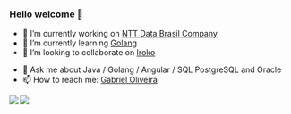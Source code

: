 ### Hello welcome 👋
- 🔭 I’m currently working on [NTT Data Brasil Company](https://www.everis.com/global/en)
- 🌱 I’m currently learning [Golang](https://golang.org/)
- 👯 I’m looking to collaborate on [Iroko](https://github.com/gabrielbo1/iroko)
<!--  🤔 I’m looking for help with ... -->
- 💬 Ask me about Java / Golang / Angular / SQL PostgreSQL and Oracle
- 📫 How to reach me:  [Gabriel Oliveira ](mailto:barbosa.olivera1@gmail.com?subject=[GitHub]%20Github%20Contact)  


<span>
  <img align="left" src="https://github-readme-stats.vercel.app/api?username=gabrielbo1&count_private=true&show_icons=true"/>
</span>
<span>
  <img align="left" src="https://github-readme-stats.vercel.app/api/top-langs/?username=gabrielbo1" />
</span>

